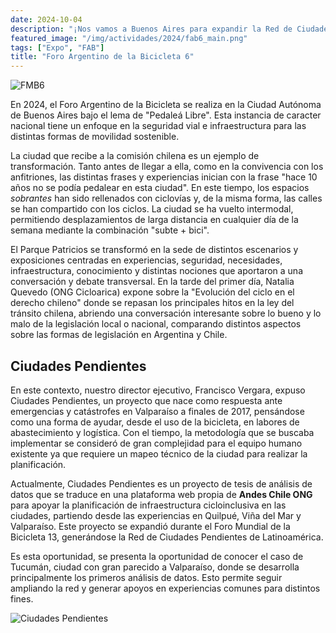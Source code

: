 ```yaml
---
date: 2024-10-04
description: "¡Nos vamos a Buenos Aires para expandir la Red de Ciudades Pendientes!"
featured_image: "/img/actividades/2024/fab6_main.png"
tags: ["Expo", "FAB"]
title: "Foro Argentino de la Bicicleta 6"
---
```


![FMB6](/img/actividades/2024/fab6_long.jpg)

En 2024, el Foro Argentino de la Bicicleta se realiza en la Ciudad Autónoma de Buenos Aires bajo el lema de "Pedaleá Libre". Esta instancia de caracter nacional tiene un enfoque en la seguridad vial e infraestructura para las distintas formas de movilidad sostenible.

La ciudad que recibe a la comisión chilena es un ejemplo de transformación. Tanto antes de llegar a ella, como en la convivencia con los anfitriones, las distintas frases y experiencias inician con la frase "hace 10 años no se podía pedalear en esta ciudad". En este tiempo, los espacios _sobrantes_ han sido rellenados con ciclovías y, de la misma forma, las calles se han compartido con los ciclos. La ciudad se ha vuelto intermodal, permitiendo desplazamientos de larga distancia en cualquier día de la semana mediante la combinación "subte + bici".

El Parque Patricios se transformó en la sede de distintos escenarios y exposiciones centradas en experiencias, seguridad, necesidades, infraestructura, conocimiento y distintas nociones que aportaron a una conversación y debate transversal. En la tarde del primer día, Natalia Quevedo (ONG Cicloarica) expone sobre la "Evolución del ciclo en el derecho chileno" donde se repasan los principales hitos en la ley del tránsito chilena, abriendo una conversación interesante sobre lo bueno y lo malo de la legislación local o nacional, comparando distintos aspectos sobre las formas de legislación en Argentina y Chile.

## Ciudades Pendientes

En este contexto, nuestro director ejecutivo, Francisco Vergara, expuso Ciudades Pendientes, un proyecto que nace como respuesta ante emergencias y catástrofes en Valparaíso a finales de 2017, pensándose como una forma de ayudar, desde el uso de la bicicleta, en labores de abastecimiento y logística. Con el tiempo, la metodología que se buscaba implementar se consideró de gran complejidad para el equipo humano existente ya que requiere un mapeo técnico de la ciudad para realizar la planificación.

Actualmente, Ciudades Pendientes es un proyecto de tesis de análisis de datos que se traduce en una plataforma web propia de **Andes Chile ONG** para apoyar la planificación de infraestructura cicloinclusiva en las ciudades, partiendo desde las experiencias en Quilpué, Viña del Mar y Valparaíso. Este proyecto se expandió durante el Foro Mundial de la Bicicleta 13, generándose la Red de Ciudades Pendientes de Latinoamérica.

Es esta oportunidad, se presenta la oportunidad de conocer el caso de Tucumán, ciudad con gran parecido a Valparaíso, donde se desarrolla principalmente los primeros análisis de datos. Esto permite seguir ampliando la red y generar apoyos en experiencias comunes para distintos fines.


![Ciudades Pendientes](/img/actividades/2024/ciudadespendientes_fab6.jpeg)
